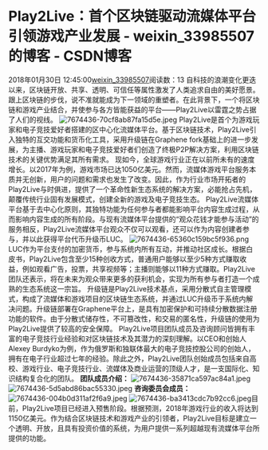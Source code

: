 # Play2Live：首个区块链驱动流媒体平台引领游戏产业发展 - weixin_33985507的博客 - CSDN博客
2018年01月30日 12:45:00[weixin_33985507](https://me.csdn.net/weixin_33985507)阅读数：13
自科技的浪潮变化更迭以来，区块链开放、共享、透明、可信任等属性激发了人类追求自由的美好愿景。跟上区块链的步伐，说不准就能成为下一领域的重塑者。在此背景下，一个将区块链和游戏产业结合，并使参与各方皆能获益的平台——Play2Live以雷霆之势占据了人们的视线。
![7674436-70cf8ab87fa15d5e.jpeg](https://upload-images.jianshu.io/upload_images/7674436-70cf8ab87fa15d5e.jpeg)
Play2Live是首个为游戏玩家和电子竞技爱好者搭建的区中心化流媒体平台。基于区块链技术，Play2Live引入独特的互交功能和货币化工具，采用升级链在Graphene fork基础上的进一步发展，为主播、游戏玩家和电子竞技爱好者们创造了终极P2P解决方案，利用区块链技术的关键优势满足其所有需求。
现如今，全球游戏行业正在以前所未有的速度增长。以2017年为例，游戏市场已达1050亿美元。然而，流媒体游戏平台服务本质并无创新，用户的问题和需求也发生了改变。因此，作为行业市场开拓者的Play2Live与时俱进，提供了一个革命性新生态系统的解决方案，必能抢占先机，颠覆传统行业固有发展模式，创建全新的游戏及电子竞技生态。
Play2Live流媒体平台基于去中心化原则，其独特功能为任何参与者都能影响平台内容生成过程，从而影响内容生成的所有阶段。与现有流媒体平台提供的“观众花钱才能参与活动”的服务相反，Play2Live流媒体平台观众不仅可以观看，还可以作为内容创建者参与，并以此获得平台代币升级币LUC。
![7674436-65360c159bc5f936.png](https://upload-images.jianshu.io/upload_images/7674436-65360c159bc5f936.png)
LUC作为平台支付的加密货币，参与系统内所有互动，并推动社区成长。根据白皮书，Play2Live包含至少15种创收方式，普通用户能够以至少5种方式赚取收益，例如观看广告，投票，共享视频等；主播则能够以11种方式赚取。Play2Live团队还表示，将在未来为观众带来更多的获利机会，实现为所有参与者打造一个成熟的生态系统这一宗旨。
升级链是Play2Live技术基点，采用分散式自主管理模式，构成了流媒体和游戏项目的区块链生态系统，并通过LUC升级币于系统内解决问题。升级链部署在Graphene平台上，是具有加密保护和可持续分散数据注册功能的软件。由于分散式储存性，不可篡改性，和交易的匿名性，升级链的使用为Play2Live提供了较高的安全保障。
Play2Live项目团队成员及咨询顾问皆拥有丰富的电子竞技行业经验和对区块链技术及其潜力的深刻理解。以CEO和创始人Alexey Burdyko为例，作为俄罗斯和独联体最大的电子竞技控股公司的创始人，拥有在电子行业超过七年的经验。除此之外，Play2Live团队创始成员包括来自高校、游戏行业、电子竞技行业、流媒体及商业运营的顶级人才，是一支国际化、知识结构复合化的团队。
**团队成员介绍：**
![7674436-35871ca597ac84a1.jpeg](https://upload-images.jianshu.io/upload_images/7674436-35871ca597ac84a1.jpeg)
![7674436-5d5abd86bac55330.jpeg](https://upload-images.jianshu.io/upload_images/7674436-5d5abd86bac55330.jpeg)
**咨询委员会成员：**
![7674436-004b0d311af2f6a9.jpeg](https://upload-images.jianshu.io/upload_images/7674436-004b0d311af2f6a9.jpeg)
![7674436-ba3413cdc7b92cc6.jpeg](https://upload-images.jianshu.io/upload_images/7674436-ba3413cdc7b92cc6.jpeg)
​目前，Play2Live项目已经进入预售阶段。根据预测，2018年游戏行业的收入将达到1150亿美元。作为结合区块链技术和游戏产业的引领者，Play2Live目标是建立一个透明、开放，且具有投资价值的系统，为用户提供一系列超越现有流媒体平台所提供的功能。
